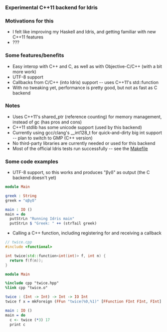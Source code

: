 ### Experimental C++11 backend for Idris

### Motivations for this
* I felt like improving my Haskell and Idris, and getting familiar with new C++11 features
* ???

### Some features/benefits
* Easy interop with C++ and C, as well as with Objective-C/C++ (with a bit more work)
* UTF-8 support
* Callbacks from C/C++ (into Idris) support -- uses C++11's std::function
* With no tweaking yet, performance is pretty good, but not as fast as C backend

### Notes
* Uses C++11's shared_ptr (reference counting) for memory management, instead of gc (has pros and cons)
* C++11 stdlib has some unicode support (used by this backend)
* Currently using gcc/clang's __int128_t for quick-and-dirty big int support -- plan to switch to GMP (C++ version)
* No third-party libraries are currently needed or used for this backend
* Most of the official Idris tests run successfully -- see the [Makefile](https://github.com/andyarvanitis/idris-cplusplus/blob/master/Makefile)

### Some code examples
* UTF-8 support, so this works and produces "βγδ" as output (the C backend doesn't yet)
```Idris
module Main

greek : String
greek = "αβγδ"

main : IO ()
main = do
  putStrLn "Running Idris main"
  putStrLn $ "Greek: " ++ (strTail greek)
```
* Calling a C++ function, including registering for and receiving a callback
```C++
// twice.cpp
#include <functional>

int twice(std::function<int(int)> f, int n) {
  return f(f(n));
}
```
```idris
module Main

%include cpp "twice.hpp"
%link cpp "twice.o"

twice : (Int -> Int) -> Int -> IO Int
twice f x = mkForeign (FFun "twice(%0,%1)" [FFunction FInt FInt, FInt] FInt) f x

main : IO ()
main = do
  c <- twice (*3) 17
  print c
```
